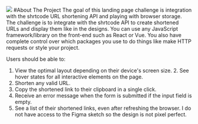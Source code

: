 <img src = "https://res.cloudinary.com/dzmffwmxi/image/upload/v1716622267/Screenshot_2024-05-25_125949_hlhnwn.png">
#About The Project
The goal of this landing page challenge is integration with the shrtcode URL shortening API and playing with browser storage. The challenge is to integrate with the shrtcode API to create shortened URLs and display them like in the designs. You can use any JavaScript framework/library on the front-end such as React or Vue. You also have complete control over which packages you use to do things like make HTTP requests or style your project.

Users should be able to:
1. View the optimal layout depending on their device's screen size. 2. See hover states for all interactive elements on the page.
3. Shorten any valid URL.
4. Copy the shortened link to their clipboard in a single click.
5. Receive an error message when the form is submitted if the input field is empty.
6. See a list of their shortened links, even after refreshing the browser.
I do not have access to the Figma sketch so the design is not pixel perfect.
